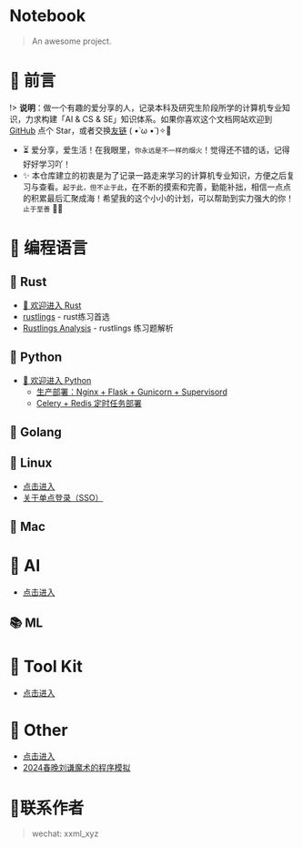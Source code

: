 # Notebook

> An awesome project.

# 🎨 前言

!> <b>说明</b>：做一个有趣的爱分享的人，记录本科及研究生阶段所学的计算机专业知识，力求构建「AI & CS & SE」知识体系。如果你喜欢这个文档网站欢迎到 [GitHub](https://github.com/etmorefish/Notebook) 点个 Star，或者交换[友链](#) ( •̀ ω •́ )✧🔑

- ⏳ 爱分享，爱生活！在我眼里，`你永远是不一样的烟火`！觉得还不错的话，记得好好学习吖！
- ✨ 本仓库建立的初衷是为了记录一路走来学习的计算机专业知识，方便之后复习与查看。`起于此，但不止于此`，在不断的摸索和完善，勤能补拙，相信一点点的积累最后汇聚成海！希望我的这个小小的计划，可以帮助到实力强大的你！`止于至善` 🧡🧡

# 🍵 编程语言

## 🦀 Rust

- [👒 欢迎进入 Rust](/Rust/) 
- [rustlings](/Rust/rustlings.md) - rust练习首选
- [Rustlings Analysis](/Rust/rustlings_analysis.md) - rustlings 练习题解析
## 🐍 Python

- [👒 欢迎进入 Python](/Python/) 
  - [生产部署：Nginx + Flask + Gunicorn + Supervisord](/Python/deploy/flask_deploy.md)
  - [Celery + Redis 定时任务部署](/Python/deploy/celery_deploy.md)

## 🐹 Golang

## 🐧 Linux
- [点击进入](/Linux/)
- [关于单点登录（SSO）](/Linux/SSO.md)

## 🍎 Mac

# 🤖 AI

- [点击进入](/AI/)

## 📚 ML

# 🧰 Tool Kit

- [点击进入](/Toolkit/)

# 🐳 Other

- [点击进入](/Other/)
- [2024春晚刘谦魔术的程序模拟](/Other/Magic_Josephus.md)

# 📱联系作者
> wechat: xxml_xyz